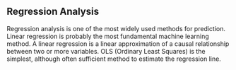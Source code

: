 ## Regression Analysis

Regression analysis is one of the most widely used methods for prediction. Linear regression is probably the most fundamental machine learning method. A linear regression is a linear approximation of a causal relationship between two or more variables. OLS (Ordinary Least Squares) is the simplest, although often sufficient method to estimate the regression line.
